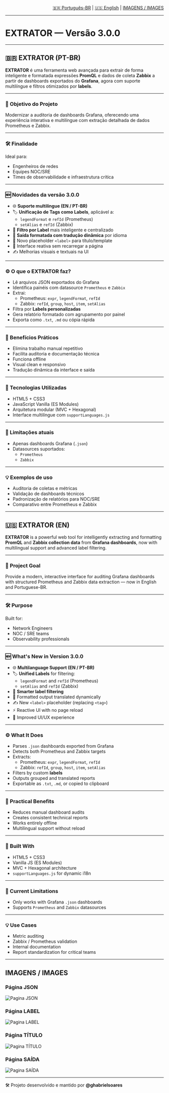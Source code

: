 <p align="right">
  <a href="#extrator-pt-br">🇧🇷 Português-BR</a> |
  <a href="#extrator-en">🇺🇸 English</a> |
  <a href="#extrator-imgs">IMAGENS / IMAGES</a>
</p>

---

# EXTRATOR — Versão 3.0.0

---

## 🇧🇷 EXTRATOR (PT-BR) <a name="extrator-pt-br"></a>

**EXTRATOR** é uma ferramenta web avançada para extrair de forma inteligente e formatada expressões **PromQL** e dados de coleta **Zabbix** a partir de dashboards exportados do **Grafana**, agora com suporte multilíngue e filtros otimizados por **labels**.

---

### 🎯 Objetivo do Projeto
Modernizar a auditoria de dashboards Grafana, oferecendo uma experiência interativa e multilíngue com extração detalhada de dados Prometheus e Zabbix.

---

### 🛠️ Finalidade
Ideal para:

- Engenheiros de redes
- Equipes NOC/SRE
- Times de observabilidade e infraestrutura crítica

---

### 🆕 Novidades da versão 3.0.0

- 🌐 **Suporte multilíngue (EN / PT-BR)**
- 🏷️ **Unificação de Tags como Labels**, aplicável a:
  - `legendFormat` e `refId` (Prometheus)
  - `setAlias` e `refId` (Zabbix)
- 🧠 **Filtro por Label** mais inteligente e centralizado
- 🧼 **Saída formatada com tradução dinâmica** por idioma
- 🧾 Novo placeholder `<label>` para título/template
- 🔄 Interface reativa sem recarregar a página
- ✍️ Melhorias visuais e textuais na UI

---

### ⚙️ O que o EXTRATOR faz?

- Lê arquivos JSON exportados do Grafana
- Identifica painéis com datasource `Prometheus` e `Zabbix`
- Extrai:
  - Prometheus: `expr`, `legendFormat`, `refId`
  - Zabbix: `refId`, `group`, `host`, `item`, `setAlias`
- Filtra por **Labels personalizadas**
- Gera relatório formatado com agrupamento por painel
- Exporta como `.txt`, `.md` ou cópia rápida

---

### 🚀 Benefícios Práticos

- Elimina trabalho manual repetitivo
- Facilita auditoria e documentação técnica
- Funciona offline
- Visual clean e responsivo
- Tradução dinâmica da interface e saída

---

### 🧱 Tecnologias Utilizadas

- HTML5 + CSS3
- JavaScript Vanilla (ES Modules)
- Arquitetura modular (MVC + Hexagonal)
- Interface multilíngue com `supportLanguages.js`

---

### 📌 Limitações atuais

- Apenas dashboards Grafana (`.json`)
- Datasources suportados:
  - `Prometheus`
  - `Zabbix`

---

### 💡 Exemplos de uso

- Auditoria de coletas e métricas
- Validação de dashboards técnicos
- Padronização de relatórios para NOC/SRE
- Comparativo entre Prometheus e Zabbix

---

## 🇺🇸 EXTRATOR (EN) <a name="extrator-en"></a>

**EXTRATOR** is a powerful web tool for intelligently extracting and formatting **PromQL** and **Zabbix collection data** from **Grafana dashboards**, now with multilingual support and advanced label filtering.

---

### 🎯 Project Goal

Provide a modern, interactive interface for auditing Grafana dashboards with structured Prometheus and Zabbix data extraction — now in English and Portuguese-BR.

---

### 🛠️ Purpose

Built for:

- Network Engineers
- NOC / SRE teams
- Observability professionals

---

### 🆕 What's New in Version 3.0.0

- 🌐 **Multilanguage Support (EN / PT-BR)**
- 🏷️ **Unified Labels** for filtering:
  - `legendFormat` and `refId` (Prometheus)
  - `setAlias` and `refId` (Zabbix)
- 🧠 **Smarter label filtering**
- 📌 Formatted output translated dynamically
- ✍️ New `<label>` placeholder (replacing `<tag>`)
- ⚡ Reactive UI with no page reload
- 📎 Improved UI/UX experience

---

### ⚙️ What It Does

- Parses `.json` dashboards exported from Grafana
- Detects both Prometheus and Zabbix targets
- Extracts:
  - Prometheus: `expr`, `legendFormat`, `refId`
  - Zabbix: `refId`, `group`, `host`, `item`, `setAlias`
- Filters by custom **labels**
- Outputs grouped and translated reports
- Exportable as `.txt`, `.md`, or copied to clipboard

---

### 🚀 Practical Benefits

- Reduces manual dashboard audits
- Creates consistent technical reports
- Works entirely offline
- Multilingual support without reload

---

### 🧱 Built With

- HTML5 + CSS3
- Vanilla JS (ES Modules)
- MVC + Hexagonal architecture
- `supportLanguages.js` for dynamic i18n

---

### 📌 Current Limitations

- Only works with Grafana `.json` dashboards
- Supports `Prometheus` and `Zabbix` datasources

---

### 💡 Use Cases

- Metric auditing
- Zabbix / Prometheus validation
- Internal documentation
- Report standardization for critical teams

---

## IMAGENS / IMAGES <a name="extrator-imgs"></a>

### Página JSON
![Pagina JSON](imgs/photography/pg_json.png)

### Página LABEL
![Pagina LABEL](imgs/photography/pg_tag.png)

### Página TÍTULO
![Pagina TÍTULO](imgs/photography/pg_titulo.png)

### Página SAÍDA
![Pagina SAÍDA](imgs/photography/pg_saida.png)

---

🛠 Projeto desenvolvido e mantido por **@ghabrielsoares**
